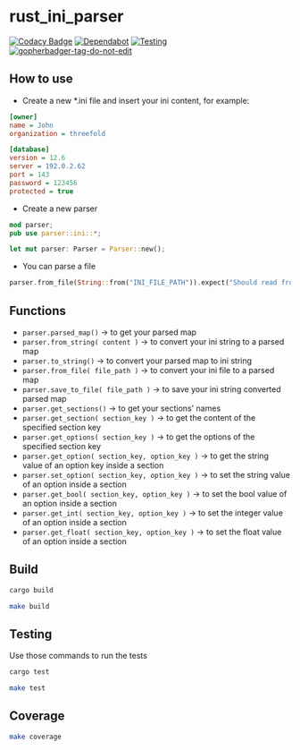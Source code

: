 # rust_ini_parser

[![Codacy Badge](https://app.codacy.com/project/badge/Grade/cd6e18aac6be404ab89ec160b4b36671)](https://app.codacy.com/gh/rawdaGastan/rust_ini_parser/dashboard?utm_source=github.com&amp;utm_medium=referral&amp;utm_content=threefoldtech/rust_ini_parser&amp;utm_campaign=Badge_Grade) [![Dependabot](https://badgen.net/badge/Dependabot/enabled/green?icon=dependabot)](https://dependabot.com/) [![Testing](https://github.com/rawdagastan/rust_ini_parser/actions/workflows/rust.yml/badge.svg?branch=main)](https://github.com/rawdagastan/rust_ini_parser/actions/workflows/rust.yml) <a href='https://github.com/jpoles1/gopherbadger' target='_blank'>![gopherbadger-tag-do-not-edit](https://img.shields.io/badge/Coverage-96.23%25-brightgreen.svg?longCache=true&style=flat)</a>

## How to use

- Create a new *.ini file and insert your ini content, for example:
  
```ini
[owner]
name = John
organization = threefold

[database]
version = 12.6
server = 192.0.2.62
port = 143
password = 123456
protected = true
```

- Create a new parser

```rust
mod parser;
pub use parser::ini::*;

let mut parser: Parser = Parser::new();
```

- You can parse a file

```rust
parser.from_file(String::from("INI_FILE_PATH")).expect("Should read from file");
```

## Functions

- `parser.parsed_map()` &rarr; to get your parsed map
- `parser.from_string( content )` &rarr; to convert your ini string to a parsed map
- `parser.to_string()` &rarr; to convert your parsed map to ini string
- `parser.from_file( file_path )` &rarr; to convert your ini file to a parsed map
- `parser.save_to_file( file_path )` &rarr; to save your ini string converted parsed map
- `parser.get_sections()` &rarr; to get your sections' names
- `parser.get_section( section_key )` &rarr; to get the content of the specified section key
- `parser.get_options( section_key )` &rarr; to get the options of the specified section key
- `parser.get_option( section_key, option_key )` &rarr; to get the string value of an option key inside a section
- `parser.set_option( section_key, option_key )` &rarr; to set the string value of an option inside a section
- `parser.get_bool( section_key, option_key )` &rarr; to set the bool value of an option inside a section
- `parser.get_int( section_key, option_key )` &rarr; to set the integer value of an option inside a section
- `parser.get_float( section_key, option_key )` &rarr; to set the float value of an option inside a section

## Build

```bash
cargo build
```

```bash
make build
```

## Testing

Use those commands to run the tests

```bash
cargo test
```

```bash
make test
```

## Coverage

```bash
make coverage
```
